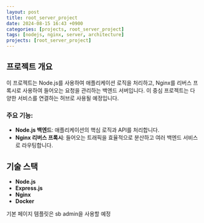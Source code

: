 ```yaml
---
layout: post
title: root_server_project
date: 2024-08-15 16:43 +0900
categories: [projects, root_server_project]
tags: [nodejs, nginx, server, architecture]
projects: [root_server_project]
---
```

## 프로젝트 개요

이 프로젝트는 Node.js를 사용하여 애플리케이션 로직을 처리하고, Nginx를 리버스 프록시로 사용하여 들어오는 요청을 관리하는 백엔드 서버입니다. 이 중심 프로젝트는 다양한 서비스를 연결하는 허브로 사용될 예정입니다.

### 주요 기능:
- **Node.js 백엔드**: 애플리케이션의 핵심 로직과 API를 처리합니다.
- **Nginx 리버스 프록시**: 들어오는 트래픽을 효율적으로 분산하고 여러 백엔드 서비스로 라우팅합니다.

## 기술 스택


- **Node.js**
- **Express.js**
- **Nginx**
- **Docker**


기본 페이지 템플릿은 sb admin을 사용할 예정



